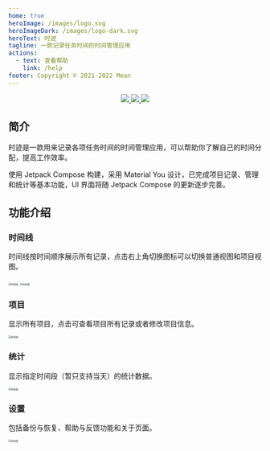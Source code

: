 ```yaml
---
home: true
heroImage: /images/logo.svg
heroImageDark: /images/logo-dark.svg
heroText: 时迹
tagline: 一款记录任务时间的时间管理应用
actions:
  - text: 查看帮助
    link: /help
footer: Copyright © 2021-2022 Mean
---
```


<p align="center">
  <a href="https://developer.android.google.cn/jetpack/compose" alt="Jetpack Compose">
    <img src="https://img.shields.io/badge/Jetpack%20Compose-1.3.3-brightgreen?logo=android" />
  </a>
  <a href="https://android-arsenal.com/api?level=21" alt="API">
    <img src="https://img.shields.io/badge/API-21%2B-blue?logo=android" />
  </a>
  <a href="https://github.com/MeanZhang/Traclock/actions/workflows/android.yml"  alt="Android CI">
    <img src="https://github.com/MeanZhang/Traclock/actions/workflows/android.yml/badge.svg" />
  </a>
</p>

## 简介

时迹是一款用来记录各项任务时间的时间管理应用，可以帮助你了解自己的时间分配，提高工作效率。

使用 Jetpack Compose 构建，采用 Material You 设计，已完成项目记录、管理和统计等基本功能，UI 界面将随 Jetpack Compose 的更新逐步完善。

## 功能介绍

### 时间线

时间线按时间顺序展示所有记录，点击右上角切换图标可以切换普通视图和项目视图。

<img src="/images/ui/timeline-detail.jpg" alt="时间线" style="zoom:33%;" />
<img src="/images/ui/timeline.jpg" alt="时间线" style="zoom:33%;" />

### 项目

显示所有项目，点击可查看项目所有记录或者修改项目信息。

<img src="/images/ui/projects.jpg" alt="时间线" style="zoom:33%;" />

### 统计

显示指定时间段（暂只支持当天）的统计数据。

<img src="/images/ui/statistics.jpg" alt="时间线" style="zoom:33%;" />

### 设置

包括备份与恢复、帮助与反馈功能和关于页面。

<img src="/images/ui/settings.jpg" alt="时间线" style="zoom:33%;" />
